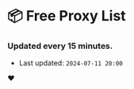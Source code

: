 # :package: Free Proxy List
### Updated every 15 minutes.

- Last updated: `2024-07-11 20:00`

:heart:
